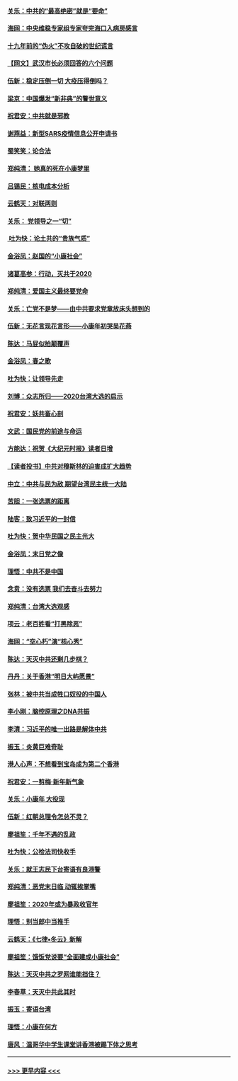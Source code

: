 #### [关乐：中共的“最高绝密”就是“要命”](../pages/nsc993/n11816946.md?t=01242231) 
#### [海网：中央维稳专家组专家夸完海口入病房感言](../pages/nsc993/n11815138.md?t=01242231) 
#### [十九年前的“伪火”不攻自破的世纪谎言](../pages/nsc993/n11813238.md?t=01242231) 
#### [【网文】武汉市长必须回答的六个问题](../pages/nsc993/n11813848.md?t=01242231) 
#### [伍新：稳定压倒一切 大疫压得倒吗？](../pages/nsc993/n11812634.md?t=01242231) 
#### [梁京：中国爆发“新非典”的警世意义](../pages/nsc993/n11812554.md?t=01242231) 
#### [祝君安：中共就是邪教](../pages/nsc993/n11812431.md?t=01242231) 
#### [谢燕益：新型SARS疫情信息公开申请书](../pages/nsc993/n11808840.md?t=01242231) 
#### [蜀笑笑：论合法](../pages/nsc993/n11808064.md?t=01242231) 
#### [郑纯清： 她真的死在小康梦里](../pages/nsc993/n11806623.md?t=01242231) 
#### [吕锡民：核电成本分析](../pages/nsc993/n11806284.md?t=01242231) 
#### [云鹤天：对联两则](../pages/nsc993/n11805957.md?t=01242231) 
#### [关乐： 党领导之一“切”](../pages/nsc993/n11804505.md?t=01242231) 
#### [ 吐为快：论土共的“贵族气质”](../pages/nsc993/n11804490.md?t=01242231) 
#### [金浴凤：赵国的“小康社会”](../pages/nsc993/n11804452.md?t=01242231) 
#### [诸葛高参：行动，灭共于2020](../pages/nsc993/n11804120.md?t=01242231) 
#### [郑纯清：爱国主义最终要党命](../pages/nsc993/n11802197.md?t=01242231) 
#### [关乐：亡党不是梦——由中共要求党章放床头想到的](../pages/nsc993/n11802156.md?t=01242231) 
#### [伍新：无花言现花言形——小康年初哭吴花燕](../pages/nsc993/n11800044.md?t=01242231) 
#### [陈达：马屁似拍颠覆声](../pages/nsc993/n11800010.md?t=01242231) 
#### [金浴凤：春之歌](../pages/nsc993/n11797687.md?t=01242231) 
#### [吐为快：让领导先走](../pages/nsc993/n11797512.md?t=01242231) 
#### [刘博：众志所归——2020台湾大选的启示](../pages/nsc993/n11796878.md?t=01242231) 
#### [祝君安：妖共畜心剖](../pages/nsc993/n11794273.md?t=01242231) 
#### [文武：国民党的前途与命运](../pages/nsc993/n11794198.md?t=01242231) 
#### [方能达：祝贺《大纪元时报》读者日增](../pages/nsc993/n11793807.md?t=01242231) 
#### [【读者投书】中共对穆斯林的迫害成扩大趋势](../pages/nsc993/n11791371.md?t=01242231) 
#### [中立：中共与民为敌 期望台湾民主统一大陆](../pages/nsc993/n11790392.md?t=01242231) 
#### [苦胆：一张选票的距离](../pages/nsc993/n11788914.md?t=01242231) 
#### [陆客：致习近平的一封信](../pages/nsc993/n11788867.md?t=01242231) 
#### [吐为快：贺中华民国之民主光大](../pages/nsc993/n11788618.md?t=01242231) 
#### [金浴凤：末日党之像](../pages/nsc993/n11787475.md?t=01242231) 
#### [理悟：中共不是中国](../pages/nsc993/n11787463.md?t=01242231) 
#### [念贲：没有选票  我们去奋斗去努力](../pages/nsc993/n11787398.md?t=01242231) 
#### [郑纯清：台湾大选观感](../pages/nsc993/n11786210.md?t=01242231) 
#### [项云：老百姓看“打黑除恶”](../pages/nsc993/n11785398.md?t=01242231) 
#### [海网：“空心朽”演“核心秀”](../pages/nsc993/n11783874.md?t=01242231) 
#### [陈达：天灭中共还剩几步棋？](../pages/nsc993/n11783719.md?t=01242231) 
#### [丹丹：关于香港“明日大屿愿景”](../pages/nsc993/n11783273.md?t=01242231) 
#### [张林：被中共当成牲口奴役的中国人](../pages/nsc993/n11782397.md?t=01242231) 
#### [李小刚：脑控原理之DNA共振](../pages/nsc993/n11780962.md?t=01242231) 
#### [李清：习近平的唯一出路是解体中共](../pages/nsc993/n11780866.md?t=01242231) 
#### [振玉：炎黄巨难奇耻](../pages/nsc993/n11779632.md?t=01242231) 
#### [港人心声：不想看到宝岛成为第二个香港](../pages/nsc993/n11778817.md?t=01242231) 
#### [祝君安：一剪梅‧新年新气象](../pages/nsc993/n11776340.md?t=01242231) 
#### [关乐：小康年 大役现](../pages/nsc993/n11774213.md?t=01242231) 
#### [伍新：红朝总理令怎总不灵？](../pages/nsc993/n11770813.md?t=01242231) 
#### [廖祖笙：千年不遇的乱政](../pages/nsc993/n11770373.md?t=01242231) 
#### [吐为快：公检法司快收手](../pages/nsc993/n11770359.md?t=01242231) 
#### [关乐：就王志民下台寄语有良港警](../pages/nsc993/n11769903.md?t=01242231) 
#### [郑纯清：恶党末日临 动辄挨掌嘴](../pages/nsc993/n11769356.md?t=01242231) 
#### [廖祖笙：2020年或为暴政收官年](../pages/nsc993/n11768216.md?t=01242231) 
#### [理悟：别当郎中当推手](../pages/nsc993/n11768243.md?t=01242231) 
#### [云鹤天：《七律▪冬云》新解](../pages/nsc993/n11768204.md?t=01242231) 
#### [廖祖笙：饿饭党说要“全面建成小康社会”](../pages/nsc993/n11767482.md?t=01242231) 
#### [陈达：天灭中共之罗网谁能挡住？](../pages/nsc993/n11767465.md?t=01242231) 
#### [李春草：天灭中共此其时](../pages/nsc993/n11767452.md?t=01242231) 
#### [振玉：寄语台湾](../pages/nsc993/n11767432.md?t=01242231) 
#### [理悟：小康在何方](../pages/nsc993/n11767394.md?t=01242231) 
#### [唐风：温哥华中学生课堂讲香港被踢下体之思考](../pages/nsc993/n11766848.md?t=01242231) 

----
#### [ >>> 更早内容 <<< ](../indexes/nsc993-earlier.md)
